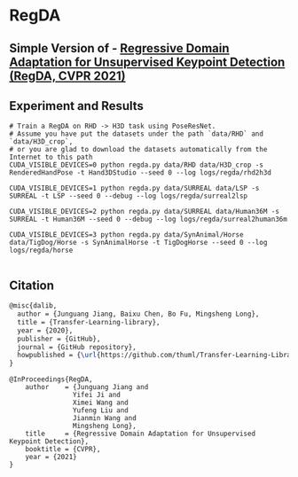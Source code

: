 # RegDA

## Simple Version of - [Regressive Domain Adaptation for Unsupervised Keypoint Detection (RegDA, CVPR 2021)](http://ise.thss.tsinghua.edu.cn/~mlong/doc/regressive-domain-adaptation-cvpr21.pdf)

## Experiment and Results



```shell script
# Train a RegDA on RHD -> H3D task using PoseResNet.
# Assume you have put the datasets under the path `data/RHD` and  `data/H3D_crop`, 
# or you are glad to download the datasets automatically from the Internet to this path
CUDA_VISIBLE_DEVICES=0 python regda.py data/RHD data/H3D_crop -s RenderedHandPose -t Hand3DStudio --seed 0 --log logs/regda/rhd2h3d
    
CUDA_VISIBLE_DEVICES=1 python regda.py data/SURREAL data/LSP -s SURREAL -t LSP --seed 0 --debug --log logs/regda/surreal2lsp
    
CUDA_VISIBLE_DEVICES=2 python regda.py data/SURREAL data/Human36M -s SURREAL -t Human36M --seed 0 --debug --log logs/regda/surreal2human36m
    
CUDA_VISIBLE_DEVICES=3 python regda.py data/SynAnimal/Horse data/TigDog/Horse -s SynAnimalHorse -t TigDogHorse --seed 0 --log logs/regda/horse
    
```

## Citation


```latex
@misc{dalib,
  author = {Junguang Jiang, Baixu Chen, Bo Fu, Mingsheng Long},
  title = {Transfer-Learning-library},
  year = {2020},
  publisher = {GitHub},
  journal = {GitHub repository},
  howpublished = {\url{https://github.com/thuml/Transfer-Learning-Library}},
}
```

```
@InProceedings{RegDA,
    author    = {Junguang Jiang and
                Yifei Ji and
                Ximei Wang and
                Yufeng Liu and
                Jianmin Wang and
                Mingsheng Long},
    title     = {Regressive Domain Adaptation for Unsupervised Keypoint Detection},
    booktitle = {CVPR},
    year = {2021}
}

```
